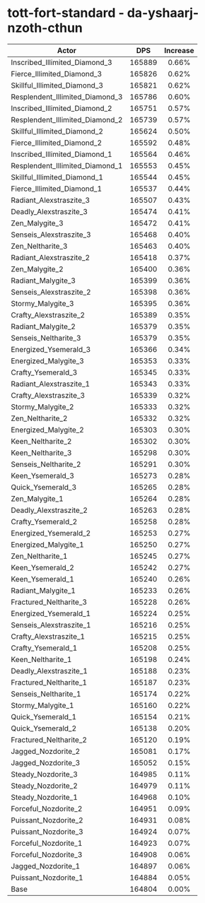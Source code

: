 # tott-fort-standard - da-yshaarj-nzoth-cthun
| Actor | DPS | Increase |
|---|:---:|:---:|
|Inscribed_Illimited_Diamond_3|165889|0.66%|
|Fierce_Illimited_Diamond_3|165826|0.62%|
|Skillful_Illimited_Diamond_3|165821|0.62%|
|Resplendent_Illimited_Diamond_3|165786|0.60%|
|Inscribed_Illimited_Diamond_2|165751|0.57%|
|Resplendent_Illimited_Diamond_2|165739|0.57%|
|Skillful_Illimited_Diamond_2|165624|0.50%|
|Fierce_Illimited_Diamond_2|165592|0.48%|
|Inscribed_Illimited_Diamond_1|165564|0.46%|
|Resplendent_Illimited_Diamond_1|165553|0.45%|
|Skillful_Illimited_Diamond_1|165544|0.45%|
|Fierce_Illimited_Diamond_1|165537|0.44%|
|Radiant_Alexstraszite_3|165507|0.43%|
|Deadly_Alexstraszite_3|165474|0.41%|
|Zen_Malygite_3|165472|0.41%|
|Senseis_Alexstraszite_3|165468|0.40%|
|Zen_Neltharite_3|165463|0.40%|
|Radiant_Alexstraszite_2|165418|0.37%|
|Zen_Malygite_2|165400|0.36%|
|Radiant_Malygite_3|165399|0.36%|
|Senseis_Alexstraszite_2|165398|0.36%|
|Stormy_Malygite_3|165395|0.36%|
|Crafty_Alexstraszite_2|165389|0.35%|
|Radiant_Malygite_2|165379|0.35%|
|Senseis_Neltharite_3|165379|0.35%|
|Energized_Ysemerald_3|165366|0.34%|
|Energized_Malygite_3|165353|0.33%|
|Crafty_Ysemerald_3|165345|0.33%|
|Radiant_Alexstraszite_1|165343|0.33%|
|Crafty_Alexstraszite_3|165339|0.32%|
|Stormy_Malygite_2|165333|0.32%|
|Zen_Neltharite_2|165332|0.32%|
|Energized_Malygite_2|165303|0.30%|
|Keen_Neltharite_2|165302|0.30%|
|Keen_Neltharite_3|165298|0.30%|
|Senseis_Neltharite_2|165291|0.30%|
|Keen_Ysemerald_3|165273|0.28%|
|Quick_Ysemerald_3|165265|0.28%|
|Zen_Malygite_1|165264|0.28%|
|Deadly_Alexstraszite_2|165263|0.28%|
|Crafty_Ysemerald_2|165258|0.28%|
|Energized_Ysemerald_2|165253|0.27%|
|Energized_Malygite_1|165250|0.27%|
|Zen_Neltharite_1|165245|0.27%|
|Keen_Ysemerald_2|165242|0.27%|
|Keen_Ysemerald_1|165240|0.26%|
|Radiant_Malygite_1|165233|0.26%|
|Fractured_Neltharite_3|165228|0.26%|
|Energized_Ysemerald_1|165224|0.25%|
|Senseis_Alexstraszite_1|165216|0.25%|
|Crafty_Alexstraszite_1|165215|0.25%|
|Crafty_Ysemerald_1|165208|0.25%|
|Keen_Neltharite_1|165198|0.24%|
|Deadly_Alexstraszite_1|165188|0.23%|
|Fractured_Neltharite_1|165187|0.23%|
|Senseis_Neltharite_1|165174|0.22%|
|Stormy_Malygite_1|165160|0.22%|
|Quick_Ysemerald_1|165154|0.21%|
|Quick_Ysemerald_2|165138|0.20%|
|Fractured_Neltharite_2|165120|0.19%|
|Jagged_Nozdorite_2|165081|0.17%|
|Jagged_Nozdorite_3|165052|0.15%|
|Steady_Nozdorite_3|164985|0.11%|
|Steady_Nozdorite_2|164979|0.11%|
|Steady_Nozdorite_1|164968|0.10%|
|Forceful_Nozdorite_2|164951|0.09%|
|Puissant_Nozdorite_2|164931|0.08%|
|Puissant_Nozdorite_3|164924|0.07%|
|Forceful_Nozdorite_1|164923|0.07%|
|Forceful_Nozdorite_3|164908|0.06%|
|Jagged_Nozdorite_1|164897|0.06%|
|Puissant_Nozdorite_1|164884|0.05%|
|Base|164804|0.00%|
